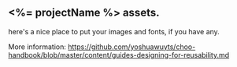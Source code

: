 ## <%= projectName %> assets.

here's a nice place to put your images and fonts, if you have any.

More information:  <https://github.com/yoshuawuyts/choo-handbook/blob/master/content/guides-designing-for-reusability.md>

